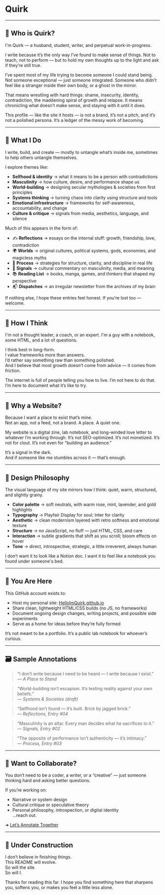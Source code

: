# Quirk

---

## 🧠 Who is Quirk?

I'm Quirk — a husband, student, writer, and perpetual work-in-progress.

I write because it’s the only way I’ve found to make sense of things. Not to teach, not to perform — but to hold my own thoughts up to the light and ask if they’re still true.

I’ve spent most of my life trying to become someone I could stand being. Not someone exceptional — just someone integrated. Someone who didn’t feel like a stranger inside their own body, or a ghost in the mirror.

That means wrestling with hard things: shame, insecurity, identity, contradiction, the maddening spiral of growth and relapse. It means chronicling what doesn’t make sense, and staying with it until it does.

This profile — like the site it hosts — is not a brand, it’s not a pitch, and it’s not a polished persona. It’s a ledger of the messy work of becoming.

---

## 🎯 What I Do

I write, build, and create — mostly to untangle what’s inside me, sometimes to help others untangle themselves.

I explore themes like:
- **Selfhood & identity** → what it means to be a person with contradictions  
- **Masculinity** → how culture, desire, and performance shape us  
- **World-building** → designing secular mythologies & societies from first principles  
- **Systems thinking** → turning chaos into clarity using structure and tools  
- **Emotional infrastructure** → frameworks for self-awareness, accountability, and change  
- **Culture & critique** → signals from media, aesthetics, language, and silence  

Much of this appears in the form of:
- ✍️ **Reflections** → essays on the internal stuff: growth, friendship, love, contradiction  
- 🌍 **Worlds** → original cultures, political systems, gods, economies, and magicless myths  
- 🧩 **Process** → strategies for structure, clarity, and discipline in real life  
- 📡 **Signals** → cultural commentary on masculinity, media, and meaning  
- 📚 **Reading List** → books, manga, games, and thinkers that shaped my perspective  
- 📬 **Dispatches** → an irregular newsletter from the archives of my brain  

If nothing else, I hope these entries feel honest. If you're lost too — welcome.

---

## 🧠 How I Think

I'm not a thought leader, a coach, or an expert. I'm a guy with a notebook, some HTML, and a lot of questions.

I think best in long-form.  
I value frameworks more than answers.  
I’d rather say something raw than something polished.  
And I believe that most growth doesn’t come from advice — it comes from friction.

The internet is full of people telling you how to live. I’m not here to do that. I’m here to document what it’s like to try.

---

## 🧾 Why a Website?

Because I want a place to exist that’s mine.  
Not an app, not a feed, not a brand. A place. A quiet one.  

My website is a digital zine, lab notebook, and long-winded love letter to whatever I’m working through. It’s not SEO-optimized. It’s not monetized. It’s not for clout. It’s not even for “building an audience.”

It’s a signal in the dark.  
And if someone like me stumbles across it — that’s enough.

---

## 🧷 Design Philosophy

The visual language of my site mirrors how I think: quiet, warm, structured, and slightly grainy.

- **Color palette** → soft neutrals, with warm rose, mint, lavender, and gold highlights  
- **Typography** → Playfair Display for soul; Inter for clarity  
- **Aesthetic** → clean modernism layered with retro softness and emotional texture  
- **Structure** → no JavaScript, no fluff — just HTML, CSS, and care  
- **Interaction** → subtle gradients that shift as you scroll; bloom effects on hover  
- **Tone** → direct, introspective, strategic, a little irreverent, always human  

I don’t want it to look like a Notion doc. I want it to feel like a notebook you found under someone's bed.

---

## 📍 You Are Here

This GitHub account exists to:
- Host my personal site: [HelloImQuirk.github.io](https://helloimquirk.github.io)  
- Share clean, lightweight HTML/CSS builds (no JS, no frameworks)  
- Document ongoing design changes, writing projects, and possible side experiments  
- Serve as a home for ideas before they’re fully formed  

It’s not meant to be a portfolio. It’s a public lab notebook for whoever’s curious.

---

## 🗃 Sample Annotations

> “I don’t write because I need to be heard — I write because I exist.”  
> — *A Place to Stand*

> “World-building isn’t escapism. It’s testing reality against your own beliefs.”  
> — *Systems & Societies (draft)*

> “Selfhood isn’t found — it’s built. Brick by jagged brick.”  
> — *Reflections, Entry #04*

> “Masculinity is an altar. Every man decides what he sacrifices to it.”  
> — *Signals, Entry #02*

> “The opposite of performance isn’t authenticity — it’s intimacy.”  
> — *Process, Entry #03*

---

## 🤝 Want to Collaborate?

You don’t need to be a coder, a writer, or a “creative” — just someone thinking hard and asking better questions.

If you’re working on:
- Narrative or system design  
- Cultural critique or speculative theory  
- Personal philosophy, introspection, or digital identity  
…reach out.

➜ [Let’s Annotate Together](https://helloimquirk.github.io/contact)

---

## 🚧 Under Construction

I don’t believe in finishing things.  
This README will evolve.  
So will the site.  
So will I.

Thanks for reading this far. I hope you find something here that sharpens you, softens you, or makes you feel a little less alone.

